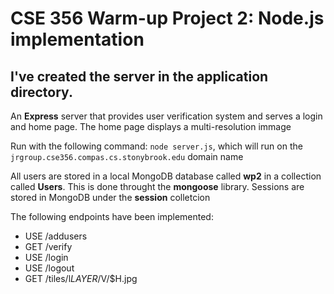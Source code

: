 #  CSE 356 Warm-up Project 2: Node.js implementation

## I've created the server in the **application** directory.  

An **Express** server that provides user verification system and serves a login and home page. The home page displays a multi-resolution immage

Run with the following command: `node server.js`, which will run on the `jrgroup.cse356.compas.cs.stonybrook.edu` domain name

All users are stored in a local MongoDB database called **wp2** in a collection called **Users**. This is done throught the **mongoose** library. Sessions are stored in MongoDB under the **session** colletcion

The following endpoints have been implemented:
- USE /addusers
- GET /verify
- USE /login
- USE /logout
- GET /tiles/l$LAYER/$V/$H.jpg

